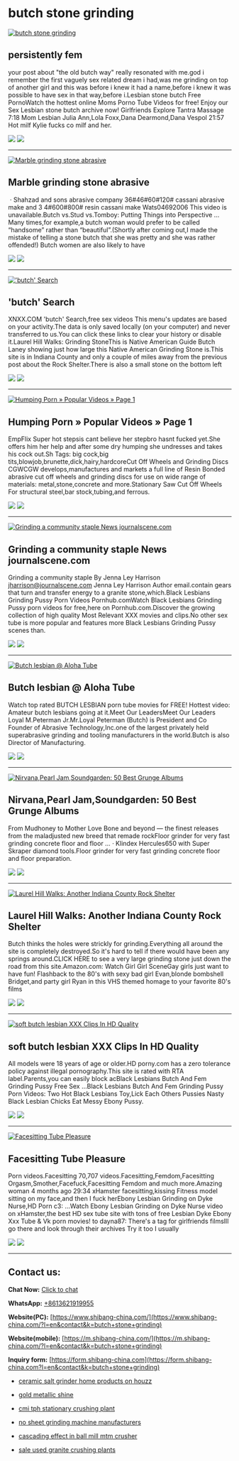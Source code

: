 # butch stone grinding

<a href="https://swt.shibang-china.com/?l=en&img&k=butch+stone+grinding" target="_blank">![butch stone grinding](http://static.shibang-china.com/all-800x300/697.jpg)</a>

## persistently fem
your post about &quot;the old butch way&quot; really resonated with me.god i remember the first vaguely sex related dream i had,was me grinding on top of another girl and this was before i knew it had a name,before i knew it was possible to have sex in that way,before i.Lesbian stone butch Free PornoWatch the hottest online Moms Porno Tube Videos for free! Enjoy our Sex Lesbian stone butch archive now! Girlfriends Explore Tantra Massage 7:18 Mom Lesbian Julia Ann,Lola Foxx,Dana Dearmond,Dana Vespol 21:57 Hot milf Kylie fucks co milf and her.


<a href="https://whatsapp.shibangsoft.com/WhatsApp.php" target="_blank" title="WhatsApp">![](http://static.shibang-china.com/icon/whatsapp.png)</a> <a href="https://swt.shibang-china.com/?l=en&icon&k=butch+stone+grinding" target="_blank">![](http://static.shibang-china.com/icon/chat-en.png)</a>

---

<a href="https://swt.shibang-china.com/?l=en&img&k=butch+stone+grinding" target="_blank">![Marble grinding stone abrasive](http://static.shibang-china.com/all-800x300/925.jpg)</a>

## Marble grinding stone abrasive
&nbsp;&#0183;&#32;Shahzad and sons abrasive company 36#46#60#120# cassani abrasive make and 3 4#600#800# resin cassani make Wats04692006 This video is unavailable.Butch vs.Stud vs.Tomboy: Putting Things into Perspective …Many times,for example,a butch woman would prefer to be called “handsome” rather than “beautiful”.(Shortly after coming out,I made the mistake of telling a stone butch that she was pretty and she was rather offended!) Butch women are also likely to have


<a href="https://whatsapp.shibangsoft.com/WhatsApp.php" target="_blank" title="WhatsApp">![](http://static.shibang-china.com/icon/whatsapp.png)</a> <a href="https://swt.shibang-china.com/?l=en&icon&k=butch+stone+grinding" target="_blank">![](http://static.shibang-china.com/icon/chat-en.png)</a>

---

<a href="https://swt.shibang-china.com/?l=en&img&k=butch+stone+grinding" target="_blank">!['butch' Search](http://static.shibang-china.com/all-800x300/586.jpg)</a>

## 'butch' Search
XNXX.COM 'butch' Search,free sex videos This menu's updates are based on your activity.The data is only saved locally (on your computer) and never transferred to us.You can click these links to clear your history or disable it.Laurel Hill Walks: Grinding StoneThis is Native American Guide Butch Laney showing just how large this Native American Grinding Stone is.This site is in Indiana County and only a couple of miles away from the previous post about the Rock Shelter.There is also a small stone on the bottom left


<a href="https://whatsapp.shibangsoft.com/WhatsApp.php" target="_blank" title="WhatsApp">![](http://static.shibang-china.com/icon/whatsapp.png)</a> <a href="https://swt.shibang-china.com/?l=en&icon&k=butch+stone+grinding" target="_blank">![](http://static.shibang-china.com/icon/chat-en.png)</a>

---

<a href="https://swt.shibang-china.com/?l=en&img&k=butch+stone+grinding" target="_blank">![Humping Porn &#187; Popular Videos &#187; Page 1](http://static.shibang-china.com/all-800x300/296.jpg)</a>

## Humping Porn &#187; Popular Videos &#187; Page 1
EmpFlix Super hot stepsis cant believe her stepbro hasnt fucked yet.She offers him her help and after some dry humping she undresses and takes his cock out.Sh Tags: big cock,big tits,blowjob,brunette,dick,hairy,hardcoreCut Off Wheels and Grinding Discs CGWCGW develops,manufactures and markets a full line of Resin Bonded abrasive cut off wheels and grinding discs for use on wide range of materials: metal,stone,concrete and more.Stationary Saw Cut Off Wheels For structural steel,bar stock,tubing,and ferrous.


<a href="https://whatsapp.shibangsoft.com/WhatsApp.php" target="_blank" title="WhatsApp">![](http://static.shibang-china.com/icon/whatsapp.png)</a> <a href="https://swt.shibang-china.com/?l=en&icon&k=butch+stone+grinding" target="_blank">![](http://static.shibang-china.com/icon/chat-en.png)</a>

---

<a href="https://swt.shibang-china.com/?l=en&img&k=butch+stone+grinding" target="_blank">![Grinding a community staple News journalscene.com](http://static.shibang-china.com/all-800x300/863.jpg)</a>

## Grinding a community staple News journalscene.com
Grinding a community staple By Jenna Ley Harrison jharrison@journalscene.com Jenna Ley Harrison Author email.contain gears that turn and transfer energy to a granite stone,which.Black Lesbians Grinding Pussy Porn Videos Pornhub.comWatch Black Lesbians Grinding Pussy porn videos for free,here on Pornhub.com.Discover the growing collection of high quality Most Relevant XXX movies and clips.No other sex tube is more popular and features more Black Lesbians Grinding Pussy scenes than.


<a href="https://whatsapp.shibangsoft.com/WhatsApp.php" target="_blank" title="WhatsApp">![](http://static.shibang-china.com/icon/whatsapp.png)</a> <a href="https://swt.shibang-china.com/?l=en&icon&k=butch+stone+grinding" target="_blank">![](http://static.shibang-china.com/icon/chat-en.png)</a>

---

<a href="https://swt.shibang-china.com/?l=en&img&k=butch+stone+grinding" target="_blank">![Butch lesbian @ Aloha Tube](http://static.shibang-china.com/all-800x300/648.jpg)</a>

## Butch lesbian @ Aloha Tube
Watch top rated BUTCH LESBIAN porn tube movies for FREE! Hottest video: Amateur butch lesbians going at it.Meet Our LeadersMeet Our Leaders Loyal M.Peterman Jr.Mr.Loyal Peterman (Butch) is President and Co Founder of Abrasive Technology,Inc.one of the largest privately held superabrasive grinding and tooling manufacturers in the world.Butch is also Director of Manufacturing.


<a href="https://whatsapp.shibangsoft.com/WhatsApp.php" target="_blank" title="WhatsApp">![](http://static.shibang-china.com/icon/whatsapp.png)</a> <a href="https://swt.shibang-china.com/?l=en&icon&k=butch+stone+grinding" target="_blank">![](http://static.shibang-china.com/icon/chat-en.png)</a>

---

<a href="https://swt.shibang-china.com/?l=en&img&k=butch+stone+grinding" target="_blank">![Nirvana,Pearl Jam,Soundgarden: 50 Best Grunge Albums](http://static.shibang-china.com/all-800x300/707.jpg)</a>

## Nirvana,Pearl Jam,Soundgarden: 50 Best Grunge Albums
From Mudhoney to Mother Love Bone and beyond — the finest releases from the maladjusted new breed that remade rockFloor grinder for very fast grinding concrete floor and floor …&nbsp;&#0183;&#32;Klindex Hercules650 with Super Skraper diamond tools.Floor grinder for very fast grinding concrete floor and floor preparation.


<a href="https://whatsapp.shibangsoft.com/WhatsApp.php" target="_blank" title="WhatsApp">![](http://static.shibang-china.com/icon/whatsapp.png)</a> <a href="https://swt.shibang-china.com/?l=en&icon&k=butch+stone+grinding" target="_blank">![](http://static.shibang-china.com/icon/chat-en.png)</a>

---

<a href="https://swt.shibang-china.com/?l=en&img&k=butch+stone+grinding" target="_blank">![Laurel Hill Walks: Another Indiana County Rock Shelter](http://static.shibang-china.com/all-800x300/115.jpg)</a>

## Laurel Hill Walks: Another Indiana County Rock Shelter
Butch thinks the holes were strickly for grinding.Everything all around the site is completely destroyed.So it's hard to tell if there would have been any springs around.CLICK HERE to see a very large grinding stone just down the road from this site.Amazon.com: Watch Girl Girl SceneGay girls just want to have fun! Flashback to the 80's with sexy bad girl Evan,blonde bombshell Bridget,and party girl Ryan in this VHS themed homage to your favorite 80's films


<a href="https://whatsapp.shibangsoft.com/WhatsApp.php" target="_blank" title="WhatsApp">![](http://static.shibang-china.com/icon/whatsapp.png)</a> <a href="https://swt.shibang-china.com/?l=en&icon&k=butch+stone+grinding" target="_blank">![](http://static.shibang-china.com/icon/chat-en.png)</a>

---

<a href="https://swt.shibang-china.com/?l=en&img&k=butch+stone+grinding" target="_blank">![soft butch lesbian XXX Clips In HD Quality](http://static.shibang-china.com/all-800x300/378.jpg)</a>

## soft butch lesbian XXX Clips In HD Quality
All models were 18 years of age or older.HD porny.com has a zero tolerance policy against illegal pornography.This site is rated with RTA label.Parents,you can easily block acBlack Lesbians Butch And Fem Grinding Pussy Free Sex …Black Lesbians Butch And Fem Grinding Pussy Porn Videos: Two Hot Black Lesbians Toy,Lick Each Others Pussies Nasty Black Lesbian Chicks Eat Messy Ebony Pussy.


<a href="https://whatsapp.shibangsoft.com/WhatsApp.php" target="_blank" title="WhatsApp">![](http://static.shibang-china.com/icon/whatsapp.png)</a> <a href="https://swt.shibang-china.com/?l=en&icon&k=butch+stone+grinding" target="_blank">![](http://static.shibang-china.com/icon/chat-en.png)</a>

---

<a href="https://swt.shibang-china.com/?l=en&img&k=butch+stone+grinding" target="_blank">![Facesitting Tube Pleasure](http://static.shibang-china.com/all-800x300/127.jpg)</a>

## Facesitting Tube Pleasure
Porn videos.Facesitting 70,707 videos.Facesitting,Femdom,Facesitting Orgasm,Smother,Facefuck,Facesitting Femdom and much more.Amazing woman 4 months ago 29:34 xHamster facesitting,kissing Fitness model sitting on my face,and then I fuck herEbony Lesbian Grinding on Dyke Nurse,HD Porn c3: …Watch Ebony Lesbian Grinding on Dyke Nurse video on xHamster,the best HD sex tube site with tons of free Lesbian Dyke Ebony Xxx Tube &amp; Vk porn movies! to dayna87: There's a tag for girlfriends filmsIll go there and look through their archives Try it too I usually


<a href="https://whatsapp.shibangsoft.com/WhatsApp.php" target="_blank" title="WhatsApp">![](http://static.shibang-china.com/icon/whatsapp.png)</a> <a href="https://swt.shibang-china.com/?l=en&icon&k=butch+stone+grinding" target="_blank">![](http://static.shibang-china.com/icon/chat-en.png)</a>

---
## Contact us:

**Chat Now:** [Click to chat](https://swt.shibang-china.com?l=en&contact&k=butch+stone+grinding)

**WhatsApp:**  [+8613621919955](https://whatsapp.shibangsoft.com/WhatsApp.php)

**Website(PC):** [https://www.shibang-china.com/](https://www.shibang-china.com/?l=en&contact&k=butch+stone+grinding)

**Website(mobile):** [https://m.shibang-china.com/](https://m.shibang-china.com/?l=en&contact&k=butch+stone+grinding)

**Inquiry form:** [https://form.shibang-china.com](https://form.shibang-china.com?l=en&contact&k=butch+stone+grinding)

* [ceramic salt grinder home products on houzz](../151/ceramic%20salt%20grinder%20home%20products%20on%20houzz.md)

* [gold metallic shine](../159/gold%20metallic%20shine.md)

* [cmi tph stationary crushing plant](../151/cmi%20tph%20stationary%20crushing%20plant.md)

* [no sheet grinding machine manufacturers](../155/no%20sheet%20grinding%20machine%20manufacturers.md)

* [cascading effect in ball mill mtm crusher](../154/cascading%20effect%20in%20ball%20mill%20mtm%20crusher.md)

* [sale used granite crushing plants](../153/sale%20used%20granite%20crushing%20plants.md)